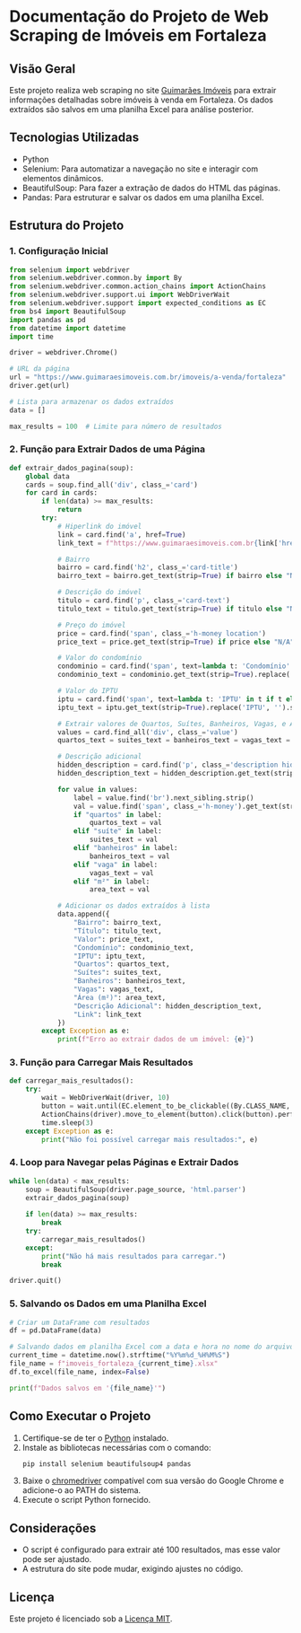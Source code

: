 # Documentação do Projeto de Web Scraping de Imóveis em Fortaleza

## Visão Geral
Este projeto realiza web scraping no site [Guimarães Imóveis](https://www.guimaraesimoveis.com.br/imoveis/a-venda/fortaleza) para extrair informações detalhadas sobre imóveis à venda em Fortaleza. Os dados extraídos são salvos em uma planilha Excel para análise posterior.

## Tecnologias Utilizadas
- Python
- Selenium: Para automatizar a navegação no site e interagir com elementos dinâmicos.
- BeautifulSoup: Para fazer a extração de dados do HTML das páginas.
- Pandas: Para estruturar e salvar os dados em uma planilha Excel.

## Estrutura do Projeto

### 1. Configuração Inicial
```python
from selenium import webdriver
from selenium.webdriver.common.by import By
from selenium.webdriver.common.action_chains import ActionChains
from selenium.webdriver.support.ui import WebDriverWait
from selenium.webdriver.support import expected_conditions as EC
from bs4 import BeautifulSoup
import pandas as pd
from datetime import datetime
import time

driver = webdriver.Chrome()

# URL da página
url = "https://www.guimaraesimoveis.com.br/imoveis/a-venda/fortaleza"
driver.get(url)

# Lista para armazenar os dados extraídos
data = []

max_results = 100  # Limite para número de resultados
```

### 2. Função para Extrair Dados de uma Página
```python
def extrair_dados_pagina(soup):
    global data
    cards = soup.find_all('div', class_='card')
    for card in cards:
        if len(data) >= max_results:
            return
        try:
            # Hiperlink do imóvel
            link = card.find('a', href=True)
            link_text = f"https://www.guimaraesimoveis.com.br{link['href']}" if link else "N/A"

            # Bairro
            bairro = card.find('h2', class_='card-title')
            bairro_text = bairro.get_text(strip=True) if bairro else "N/A"

            # Descrição do imóvel
            titulo = card.find('p', class_='card-text')
            titulo_text = titulo.get_text(strip=True) if titulo else "N/A"

            # Preço do imóvel
            price = card.find('span', class_='h-money location')
            price_text = price.get_text(strip=True) if price else "N/A"

            # Valor do condomínio
            condominio = card.find('span', text=lambda t: 'Condomínio' in t if t else False)
            condominio_text = condominio.get_text(strip=True).replace('Condomínio', '').strip() if condominio else "N/A"

            # Valor do IPTU
            iptu = card.find('span', text=lambda t: 'IPTU' in t if t else False)
            iptu_text = iptu.get_text(strip=True).replace('IPTU', '').strip() if iptu else "N/A"

            # Extrair valores de Quartos, Suítes, Banheiros, Vagas, e Área
            values = card.find_all('div', class_='value')
            quartos_text = suites_text = banheiros_text = vagas_text = area_text = "N/A"

            # Descrição adicional
            hidden_description = card.find('p', class_='description hidden-sm-down')
            hidden_description_text = hidden_description.get_text(strip=True) if hidden_description else "N/A"

            for value in values:
                label = value.find('br').next_sibling.strip()
                val = value.find('span', class_='h-money').get_text(strip=True)
                if "quartos" in label:
                    quartos_text = val
                elif "suíte" in label:
                    suites_text = val
                elif "banheiros" in label:
                    banheiros_text = val
                elif "vaga" in label:
                    vagas_text = val
                elif "m²" in label:
                    area_text = val

            # Adicionar os dados extraídos à lista
            data.append({
                "Bairro": bairro_text,
                "Título": titulo_text,
                "Valor": price_text,
                "Condomínio": condominio_text,
                "IPTU": iptu_text,
                "Quartos": quartos_text,
                "Suítes": suites_text,
                "Banheiros": banheiros_text,
                "Vagas": vagas_text,
                "Área (m²)": area_text,
                "Descrição Adicional": hidden_description_text,
                "Link": link_text
            })
        except Exception as e:
            print(f"Erro ao extrair dados de um imóvel: {e}")
```

### 3. Função para Carregar Mais Resultados
```python
def carregar_mais_resultados():
    try:
        wait = WebDriverWait(driver, 10)
        button = wait.until(EC.element_to_be_clickable((By.CLASS_NAME, 'btn-next')))
        ActionChains(driver).move_to_element(button).click(button).perform()
        time.sleep(3)
    except Exception as e:
        print("Não foi possível carregar mais resultados:", e)
```

### 4. Loop para Navegar pelas Páginas e Extrair Dados
```python
while len(data) < max_results:
    soup = BeautifulSoup(driver.page_source, 'html.parser')
    extrair_dados_pagina(soup)
    
    if len(data) >= max_results:
        break
    try:
        carregar_mais_resultados()
    except:
        print("Não há mais resultados para carregar.")
        break

driver.quit()
```

### 5. Salvando os Dados em uma Planilha Excel
```python
# Criar um DataFrame com resultados
df = pd.DataFrame(data)

# Salvando dados em planilha Excel com a data e hora no nome do arquivo
current_time = datetime.now().strftime("%Y%m%d_%H%M%S")
file_name = f"imoveis_fortaleza_{current_time}.xlsx"
df.to_excel(file_name, index=False)

print(f"Dados salvos em '{file_name}'")
```

## Como Executar o Projeto
1. Certifique-se de ter o [Python](https://www.python.org/downloads/) instalado.
2. Instale as bibliotecas necessárias com o comando:
   ```bash
   pip install selenium beautifulsoup4 pandas
   ```
3. Baixe o [chromedriver](https://sites.google.com/chromium.org/driver/) compatível com sua versão do Google Chrome e adicione-o ao PATH do sistema.
4. Execute o script Python fornecido.

## Considerações
- O script é configurado para extrair até 100 resultados, mas esse valor pode ser ajustado.
- A estrutura do site pode mudar, exigindo ajustes no código.

## Licença
Este projeto é licenciado sob a [Licença MIT](LICENSE).
